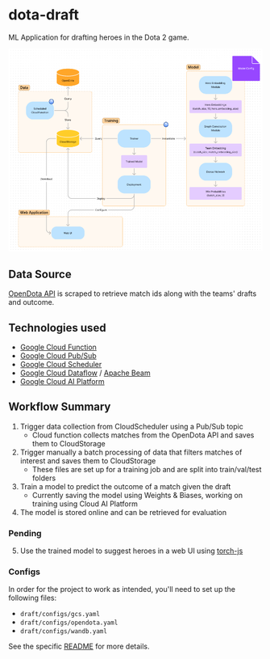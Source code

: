 # dota-draft

ML Application for drafting heroes in the Dota 2 game.

![A scheduled cloud function gets data from OpenDota and saves it to CloudStorage, a scheduled trainer trains the model on this data and a web application fetches the trained model for the users to consult it](diagram.png "Architecture diagram")

## Data Source
[OpenDota API](https://www.opendota.com/) is scraped to retrieve match ids along with the teams' drafts and outcome.

## Technologies used

- [Google Cloud Function](https://cloud.google.com/functions)
- [Google Cloud Pub/Sub](https://cloud.google.com/pubsub)
- [Google Cloud Scheduler](https://cloud.google.com/scheduler)
- [Google Cloud Dataflow](https://cloud.google.com/dataflow) / [Apache Beam](https://beam.apache.org/)
- [Google Cloud AI Platform](https://cloud.google.com/ai-platform/docs/technical-overview)

## Workflow Summary

1. Trigger data collection from CloudScheduler using a Pub/Sub topic
    - Cloud function collects matches from the OpenDota API and saves them to CloudStorage
2. Trigger manually a batch processing of data that filters matches of interest and saves them to CloudStorage
    - These files are set up for a training job and are split into train/val/test folders
3. Train a model to predict the outcome of a match given the draft
    -  Currently saving the model using Weights & Biases, working on training using Cloud AI Platform
4. The model is stored online and can be retrieved for evaluation

### Pending
5. Use the trained model to suggest heroes in a web UI using [torch-js](https://github.com/torch-js/torch-js)

### Configs
In order for the project to work as intended, you'll need to set up the following files:
- `draft/configs/gcs.yaml`
- `draft/configs/opendota.yaml`
- `draft/configs/wandb.yaml`

See the specific [README](draft/configs/README.md) for more details.
